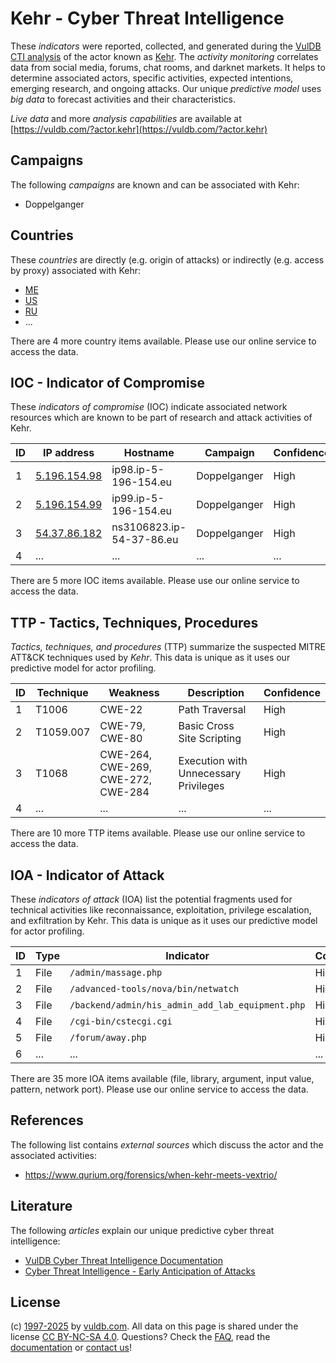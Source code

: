 # Kehr - Cyber Threat Intelligence

These _indicators_ were reported, collected, and generated during the [VulDB CTI analysis](https://vuldb.com/?kb.cti) of the actor known as [Kehr](https://vuldb.com/?actor.kehr). The _activity monitoring_ correlates data from social media, forums, chat rooms, and darknet markets. It helps to determine associated actors, specific activities, expected intentions, emerging research, and ongoing attacks. Our unique _predictive model_ uses _big data_ to forecast activities and their characteristics.

_Live data_ and more _analysis capabilities_ are available at [https://vuldb.com/?actor.kehr](https://vuldb.com/?actor.kehr)

## Campaigns

The following _campaigns_ are known and can be associated with Kehr:

* Doppelganger

## Countries

These _countries_ are directly (e.g. origin of attacks) or indirectly (e.g. access by proxy) associated with Kehr:

* [ME](https://vuldb.com/?country.me)
* [US](https://vuldb.com/?country.us)
* [RU](https://vuldb.com/?country.ru)
* ...

There are 4 more country items available. Please use our online service to access the data.

## IOC - Indicator of Compromise

These _indicators of compromise_ (IOC) indicate associated network resources which are known to be part of research and attack activities of Kehr.

ID | IP address | Hostname | Campaign | Confidence
-- | ---------- | -------- | -------- | ----------
1 | [5.196.154.98](https://vuldb.com/?ip.5.196.154.98) | ip98.ip-5-196-154.eu | Doppelganger | High
2 | [5.196.154.99](https://vuldb.com/?ip.5.196.154.99) | ip99.ip-5-196-154.eu | Doppelganger | High
3 | [54.37.86.182](https://vuldb.com/?ip.54.37.86.182) | ns3106823.ip-54-37-86.eu | Doppelganger | High
4 | ... | ... | ... | ...

There are 5 more IOC items available. Please use our online service to access the data.

## TTP - Tactics, Techniques, Procedures

_Tactics, techniques, and procedures_ (TTP) summarize the suspected MITRE ATT&CK techniques used by _Kehr_. This data is unique as it uses our predictive model for actor profiling.

ID | Technique | Weakness | Description | Confidence
-- | --------- | -------- | ----------- | ----------
1 | T1006 | CWE-22 | Path Traversal | High
2 | T1059.007 | CWE-79, CWE-80 | Basic Cross Site Scripting | High
3 | T1068 | CWE-264, CWE-269, CWE-272, CWE-284 | Execution with Unnecessary Privileges | High
4 | ... | ... | ... | ...

There are 10 more TTP items available. Please use our online service to access the data.

## IOA - Indicator of Attack

These _indicators of attack_ (IOA) list the potential fragments used for technical activities like reconnaissance, exploitation, privilege escalation, and exfiltration by Kehr. This data is unique as it uses our predictive model for actor profiling.

ID | Type | Indicator | Confidence
-- | ---- | --------- | ----------
1 | File | `/admin/massage.php` | High
2 | File | `/advanced-tools/nova/bin/netwatch` | High
3 | File | `/backend/admin/his_admin_add_lab_equipment.php` | High
4 | File | `/cgi-bin/cstecgi.cgi` | High
5 | File | `/forum/away.php` | High
6 | ... | ... | ...

There are 35 more IOA items available (file, library, argument, input value, pattern, network port). Please use our online service to access the data.

## References

The following list contains _external sources_ which discuss the actor and the associated activities:

* https://www.qurium.org/forensics/when-kehr-meets-vextrio/

## Literature

The following _articles_ explain our unique predictive cyber threat intelligence:

* [VulDB Cyber Threat Intelligence Documentation](https://vuldb.com/?kb.cti)
* [Cyber Threat Intelligence - Early Anticipation of Attacks](https://www.scip.ch/en/?labs.20201022)

## License

(c) [1997-2025](https://vuldb.com/?kb.changelog) by [vuldb.com](https://vuldb.com/?kb.about). All data on this page is shared under the license [CC BY-NC-SA 4.0](https://creativecommons.org/licenses/by-nc-sa/4.0/). Questions? Check the [FAQ](https://vuldb.com/?kb.faq), read the [documentation](https://vuldb.com/?kb) or [contact us](https://vuldb.com/?contact)!
